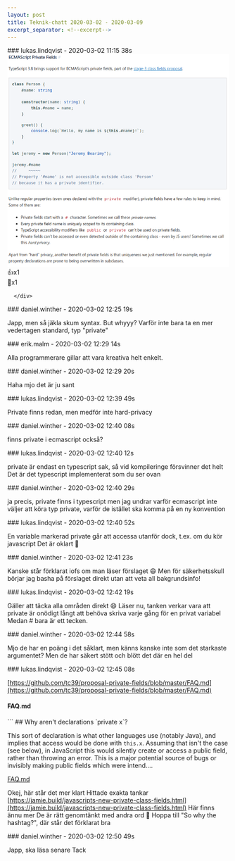 ```yaml
---
layout: post
title: Teknik-chatt 2020-03-02 - 2020-03-09
excerpt_separator: <!--excerpt-->
---
```

<section class="message" markdown="1">
### lukas.lindqvist - 2020-03-02 11:15 38s


<div class="imageblock">
<a href="/assets/blogAssets/FUERALFQ9-image.png">
<img alt="image.png" src="/assets/blogAssets/FUERALFQ9-image.png"/>
</a></div>

     
<div class="reactionsDiv">
<div class="reactionDiv">
<span title=" reacted this way." class="reactionSpan">
👍x1</span>
</div>
     <div class="reactionDiv">
<span title="erik.malm reacted this way." class="reactionSpan">
🔏x1</span>
</div>
     
      </div>
    
</section>
<section class="message" markdown="1">
### daniel.winther - 2020-03-02 12:25 19s

Japp, men så jäkla skum syntax. But whyyy?
Varför inte bara ta en mer vedertagen standard, typ "private"
</section>
<section class="message" markdown="1">
### erik.malm - 2020-03-02 12:29 14s

Alla programmerare gillar att vara kreativa helt enkelt.
</section>
<section class="message" markdown="1">
### daniel.winther - 2020-03-02 12:29 20s

Haha mjo det är ju sant
</section>
<section class="message" markdown="1">
### lukas.lindqvist - 2020-03-02 12:39 49s

Private finns redan, men medför inte hard-privacy
</section>
<section class="message" markdown="1">
### daniel.winther - 2020-03-02 12:40 08s

finns private i ecmascript också?
</section>
<section class="message" markdown="1">
### lukas.lindqvist - 2020-03-02 12:40 12s

private är endast en typescript sak, så vid kompileringe försvinner det helt
Det är det typescript implementerat som du ser ovan
</section>
<section class="message" markdown="1">
### daniel.winther - 2020-03-02 12:40 29s

ja precis, private finns i typescript
men jag undrar varför ecmascript inte väljer att köra typ private, varför de istället ska komma på en ny konvention
</section>
<section class="message" markdown="1">
### lukas.lindqvist - 2020-03-02 12:40 52s

En variable markerad private går att accessa utanför dock, t.ex. om du kör javascript
Det är oklart 🙂
</section>
<section class="message" markdown="1">
### daniel.winther - 2020-03-02 12:41 23s

Kanske står förklarat iofs om man läser förslaget 😄
Men för säkerhetsskull börjar jag basha på förslaget direkt utan att veta all bakgrundsinfo!
</section>
<section class="message" markdown="1">
### lukas.lindqvist - 2020-03-02 12:42 19s

Gäller att täcka alla områden direkt 😄
Läser nu, tanken verkar vara att private är onödigt långt att behöva skriva varje gång för en privat variabel
Medan # bara är ett tecken.
</section>
<section class="message" markdown="1">
### daniel.winther - 2020-03-02 12:44 58s

Mjo de har en poäng i det såklart, men känns kanske inte som det starkaste argumentet?
Men de har säkert stött och blött det där en hel del
</section>
<section class="message" markdown="1">
### lukas.lindqvist - 2020-03-02 12:45 08s

[https://github.com/tc39/proposal-private-fields/blob/master/FAQ.md](https://github.com/tc39/proposal-private-fields/blob/master/FAQ.md)

<div class="attachment"><h4>FAQ.md</h4><div class="text">```
## Why aren't declarations `private x`?

This sort of declaration is what other languages use (notably Java), and implies that access would be done with `this.x`. Assuming that isn't the case (see below), in JavaScript this would silently create or access a public field, rather than throwing an error. This is a major potential source of bugs or invisibly making public fields which were intend....</div>
<a href="https://github.com/tc39/proposal-private-fields/blob/master/FAQ.md">FAQ.md</a></div>
    
Okej, här står det mer klart
Hittade exakta tankar
[https://jamie.build/javascripts-new-private-class-fields.html](https://jamie.build/javascripts-new-private-class-fields.html)
Här finns ännu mer
De är rätt genomtänkt med andra ord 🙂
Hoppa till "So why the hashtag?", där står det förklarat bra
</section>
<section class="message" markdown="1">
### daniel.winther - 2020-03-02 12:50 49s

Japp, ska läsa senare
Tack

<!--excerpt-->
</section>